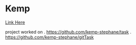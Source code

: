 # Kemp

[Link Here](https://kemp-stephane.github.io/Kemp/)


project worked on
.  https://github.com/kemp-stephane/task 
.  https://github.com/kemp-stephane/gitTask

